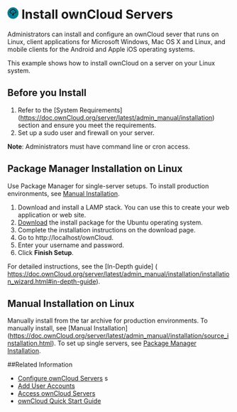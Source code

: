 # ![](../images/install-sm.png) Install ownCloud Servers 

Administrators can install and configure an  ownCloud sever that runs on Linux, client applications for Microsoft Windows, Mac OS X and Linux, and mobile clients for the Android and Apple iOS operating systems.

This example shows how to install ownCloud on a server on your Linux system. 

## Before you Install
1. Refer to the [System Requirements] (https://doc.ownCloud.org/server/latest/admin_manual/installation) section and ensure you meet the requirements.
2. Set up a sudo user and firewall on your server. 

**Note**: Administrators must have command line or cron access.

## <a name="package"></a>Package Manager Installation on Linux
Use Package Manager for single-server setups. To install production environments, see [Manual Installation](#manual).

1. Download and install a LAMP stack. You can use this to create your web application or web site. 
2. [Download](https://download.owncloud.org/download/repositories/stable/owncloud/index.html) the install package for the Ubuntu operating system.  
3. Complete the installation instructions on the download page.
4. Go to http://localhost/ownCloud. 
5. Enter your username and password.
6. Click **Finish Setup**. 	

For detailed instructions, see the [In-Depth guide] ( https://doc.ownCloud.org/server/latest/admin_manual/installation/installation_wizard.html#in-depth-guide). 


## <a name="manual"></a>Manual Installation on Linux
Manually install from the tar archive for production environments. To manually install, see [Manual Installation] (https://doc.ownCloud.org/server/latest/admin_manual/installation/source_installation.html). To set up single servers, see [Package Manager Installation](#package).

##Related Information
* [Configure ownCloud Servers](Servers.md) s
* [Add User Accounts](User.md)
* [Access ownCloud Servers](access.md) 
* [ownCloud Quick Start Guide](../README.md)